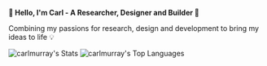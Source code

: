 **👋 Hello, I'm Carl - A Researcher, Designer and Builder 🚀**

Combining my passions for research, design and development to bring my ideas to life 💡

![carlmurray's Stats](https://readme-stats-6jt9dnh8l-carlmurray.vercel.app/api?username=carlmurray&theme=vue-dark&show_icons=true&hide_border=true&count_private=true) ![carlmurray's Top Languages](https://readme-stats-6jt9dnh8l-carlmurray.vercel.app/api/top-langs/?username=carlmurray&theme=vue-dark&show_icons=true&hide_border=true&layout=compact) 
